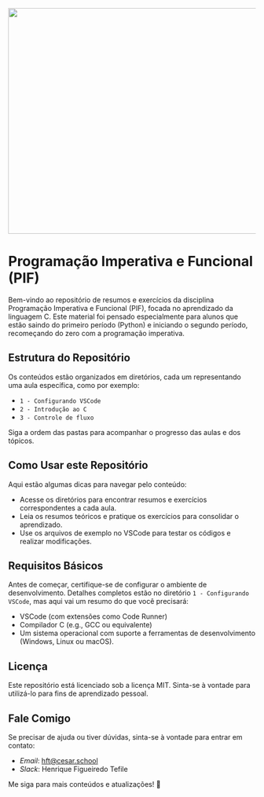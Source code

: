 <img src="https://github.com/user-attachments/assets/b9ddfead-1665-4e75-9f8a-525a015d1daf" width="960" height="460">

# Programação Imperativa e Funcional (PIF)

Bem-vindo ao repositório de resumos e exercícios da disciplina Programação Imperativa e Funcional (PIF), focada no aprendizado da linguagem C. Este material foi pensado especialmente para alunos que estão saindo do primeiro período (Python) e iniciando o segundo período, recomeçando do zero com a programação imperativa.

## Estrutura do Repositório

Os conteúdos estão organizados em diretórios, cada um representando uma aula específica, como por exemplo:

- ```1 - Configurando VSCode```
- ```2 - Introdução ao C```
- ```3 - Controle de fluxo```

Siga a ordem das pastas para acompanhar o progresso das aulas e dos tópicos.

## Como Usar este Repositório

Aqui estão algumas dicas para navegar pelo conteúdo:

- Acesse os diretórios para encontrar resumos e exercícios correspondentes a cada aula.
- Leia os resumos teóricos e pratique os exercícios para consolidar o aprendizado.
- Use os arquivos de exemplo no VSCode para testar os códigos e realizar modificações.

## Requisitos Básicos

Antes de começar, certifique-se de configurar o ambiente de desenvolvimento. Detalhes completos estão no diretório ```1 - Configurando VSCode```, mas aqui vai um resumo do que você precisará:

- VSCode (com extensões como Code Runner)
- Compilador C (e.g., GCC ou equivalente)
- Um sistema operacional com suporte a ferramentas de desenvolvimento (Windows, Linux ou macOS).

## Licença

Este repositório está licenciado sob a licença MIT. Sinta-se à vontade para utilizá-lo para fins de aprendizado pessoal.

## Fale Comigo

Se precisar de ajuda ou tiver dúvidas, sinta-se à vontade para entrar em contato:

- *Email*: hft@cesar.school
- *Slack*: Henrique Figueiredo Tefile
  
Me siga para mais conteúdos e atualizações! 🚀
